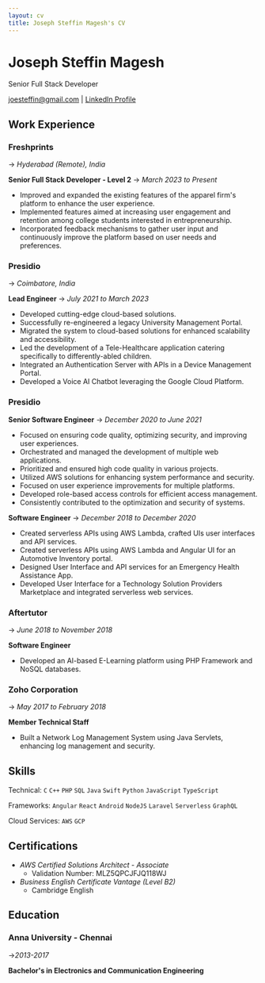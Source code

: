 ```yaml
---
layout: cv
title: Joseph Steffin Magesh's CV
---
```


# Joseph Steffin Magesh
Senior Full Stack Developer

<div id="webaddress">
<a href="mailto:joesteffin@gmail.com">joesteffin@gmail.com</a>
| <a href="https://www.linkedin.com/in/joseph-steffin/">LinkedIn Profile</a>
</div>

## Work Experience

### Freshprints
-> _Hyderabad (Remote), India_

**Senior Full Stack Developer - Level 2**
-> _March 2023 to Present_

- Improved and expanded the existing features of the apparel firm's platform to enhance the user experience.
- Implemented features aimed at increasing user engagement and retention among college students interested in entrepreneurship.
- Incorporated feedback mechanisms to gather user input and continuously improve the platform based on user needs and preferences.

### Presidio
-> _Coimbatore, India_

**Lead Engineer**
-> _July 2021 to March 2023_

- Developed cutting-edge cloud-based solutions.
- Successfully re-engineered a legacy University Management Portal.
- Migrated the system to cloud-based solutions for enhanced scalability and accessibility.
- Led the development of a Tele-Healthcare application catering specifically to differently-abled children.
- Integrated an Authentication Server with APIs in a Device Management Portal.
- Developed a Voice AI Chatbot leveraging the Google Cloud Platform.

### Presidio

**Senior Software Engineer**
-> _December 2020 to June 2021_

- Focused on ensuring code quality, optimizing security, and improving user experiences.
- Orchestrated and managed the development of multiple web applications.
- Prioritized and ensured high code quality in various projects.
- Utilized AWS solutions for enhancing system performance and security.
- Focused on user experience improvements for multiple platforms.
- Developed role-based access controls for efficient access management.
- Consistently contributed to the optimization and security of systems.

**Software Engineer**
-> _December 2018 to December 2020_

- Created serverless APIs using AWS Lambda, crafted UIs user interfaces and API services.
- Created serverless APIs using AWS Lambda and Angular UI for an Automotive Inventory portal.
- Designed User Interface and API services for an Emergency Health Assistance App.
- Developed User Interface for a Technology Solution Providers Marketplace and integrated serverless web services.

### Aftertutor
-> _June 2018 to November 2018_

**Software Engineer**

- Developed an AI-based E-Learning platform using PHP Framework and NoSQL databases.

### Zoho Corporation
-> _May 2017 to February 2018_

**Member Technical Staff**

- Built a Network Log Management System using Java Servlets, enhancing log management and security.

## Skills

Technical: `C` `C++` `PHP` `SQL` `Java` `Swift` `Python` `JavaScript` `TypeScript`

Frameworks: `Angular` `React` `Android` `NodeJS` `Laravel` `Serverless` `GraphQL`

Cloud Services: `AWS` `GCP`

## Certifications

- *AWS Certified Solutions Architect - Associate*
  - Validation Number: MLZ5QPCJFJQ118WJ
- *Business English Certificate Vantage (Level B2)*
  - Cambridge English

## Education

### Anna University - Chennai
->_2013-2017_

**Bachelor's in Electronics and Communication Engineering**
